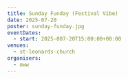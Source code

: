 ```yaml
---
title: Sunday Funday (Festival Vibe)
date: 2025-07-20
poster: sunday-funday.jpg
eventDates:
  - start: 2025-007-20T15:00:00+00:00
venues:
  - st-leonards-church
organisers:
  - oww
---
```

